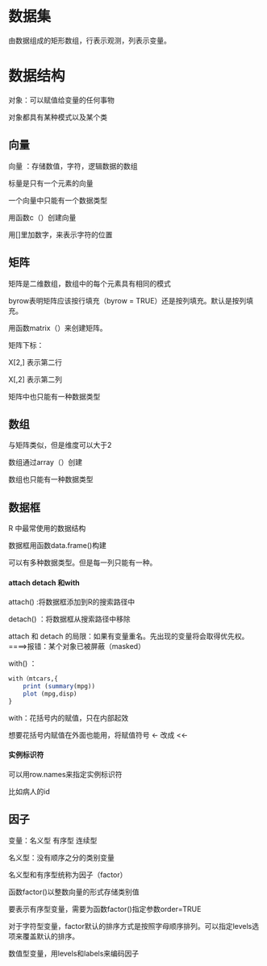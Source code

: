 #  数据集

由数据组成的矩形数组，行表示观测，列表示变量。

#  数据结构

对象：可以赋值给变量的任何事物

对象都具有某种模式以及某个类

##  向量

向量 ：存储数值，字符，逻辑数据的数组

标量是只有一个元素的向量

一个向量中只能有一个数据类型

用函数c（）创建向量

用[]里加数字，来表示字符的位置

##  矩阵

矩阵是二维数组，数组中的每个元素具有相同的模式

byrow表明矩阵应该按行填充（byrow = TRUE）还是按列填充。默认是按列填充。

用函数matrix（）来创建矩阵。

矩阵下标：

X[2,] 表示第二行

X[,2] 表示第二列

矩阵中也只能有一种数据类型

##  数组

与矩阵类似，但是维度可以大于2

数组通过array（）创建

数组也只能有一种数据类型

##  数据框

R 中最常使用的数据结构

数据框用函数data.frame()构建

可以有多种数据类型。但是每一列只能有一种。

####  attach detach 和with

attach() :将数据框添加到R的搜索路径中   

detach() ：将数据框从搜索路径中移除

attach 和 detach 的局限：如果有变量重名。先出现的变量将会取得优先权。 ====>报错：某个对象已被屏蔽（masked）

with() ：

~~~R
with（mtcars,{
    print (summary(mpg))
    plot (mpg,disp)
}
~~~

with：花括号内的赋值，只在内部起效

想要花括号内赋值在外面也能用，将赋值符号 <- 改成 <<-

####  实例标识符

可以用row.names来指定实例标识符

比如病人的id

## 因子

变量：名义型   有序型  连续型

名义型：没有顺序之分的类别变量

名义型和有序型统称为因子（factor）

 函数factor()以整数向量的形式存储类别值

要表示有序型变量，需要为函数factor()指定参数order=TRUE

对于字符型变量，factor默认的排序方式是按照字母顺序排列。可以指定levels选项来覆盖默认的排序。

数值型变量，用levels和labels来编码因子







